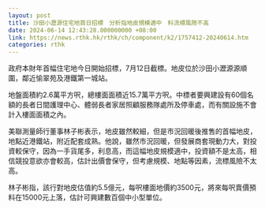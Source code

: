 ```yaml
---
layout: post
title: 沙田小瀝源住宅地首日招標　分析指地皮規模適中　料流標風險不高
date: 2024-06-14 12:43:28.000000000 +08:00
link: https://news.rthk.hk/rthk/ch/component/k2/1757412-20240614.htm
categories: rthk
---
```


政府本財年首幅住宅地今日開始招標，7月12日截標。地皮位於沙田小瀝源源順圍，鄰近愉翠苑及港鐵第一城站。

地盤面積約2.6萬平方呎，總樓面面積近15.7萬平方呎。中標者要興建設有60個名額的長者日間護理中心、體弱長者家居照顧服務隊處所及停車處，而有關設施不會計入樓面面積之內。

美聯測量師行董事林子彬表示，地皮雖然較細，但是市況回暖後推售的首幅地皮，地點近港鐵站，附近配套成熟。他說，雖然市況回暖，但發展商套現動力大，對投資較保守，因為一手貨尾多，利息高，而這幅地皮規模適中，投資額不是太高，相信競投意欲亦會較高，估計出價會保守，但考慮規模、地點等因素，流標風險不太高。

林子彬指，該行對地皮估值約5.5億元，每呎樓面地價約3500元，將來每呎賣價預料在15000元上落，估計可興建數百個中小型單位。
